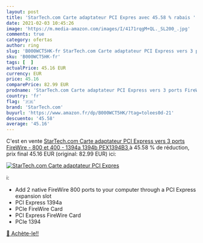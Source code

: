 ```yaml
---
layout: post
title: 'StarTech.com Carte adaptateur PCI Expres avec 45.58 % rabais '
date: 2021-02-03 10:45:26
image: 'https://m.media-amazon.com/images/I/4171rqgM+QL._SL200_.jpg'
comments: true
category: ofertas
author: ring
slug: 'B000WCT5HK-fr StarTech.com Carte adaptateur PCI Express vers 3 ports...'
sku: 'B000WCT5HK-fr'
tags: [  ]
actualPrice: 45.16 EUR
currency: EUR
price: 45.16
comparePrice: 82.99 EUR
prodname: 'StarTech.com Carte adaptateur PCI Express vers 3 ports FireWire - 800 et 400 - 1394a 1394b  PEX1394B3 '
country: 'fr'
flag: '🇫🇷'
brand: 'StarTech.com'
buyurl: 'https://www.amazon.fr/dp/B000WCT5HK/?tag=tolees0d-21'
descuento: '45.58'
average: '45.16'
---
```


C'est en vente [StarTech.com Carte adaptateur PCI Express vers 3 ports FireWire - 800 et 400 - 1394a 1394b  PEX1394B3 ](https://www.amazon.fr/dp/B000WCT5HK/?tag=tolees0d-21)  à  45.58 % de réduction, prix final  45.16 EUR (original: 82.99 EUR) ici:

[![StarTech.com Carte adaptateur PCI Expres](https://m.media-amazon.com/images/I/4171rqgM+QL._SL200_.jpg)](https://www.amazon.fr/dp/B000WCT5HK/?tag=tolees0d-21)

ℹ️:

- Add 2 native FireWire 800 ports to your computer through a PCI Express expansion slot
- PCI Express 1394a
- PCIe FireWire Card
- PCI Express FireWire Card
- PCIe 1394

[🛒 Achète-le!!](https://www.amazon.fr/dp/B000WCT5HK/?tag=tolees0d-21)
